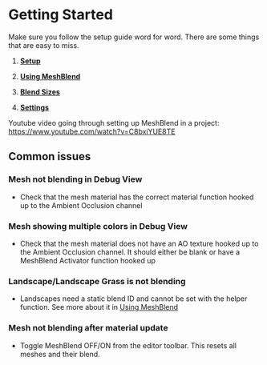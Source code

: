# Getting Started

Make sure you follow the setup guide word for word. There are some things that are easy to miss.

1. **[Setup](<Setup.md>)**

2. **[Using MeshBlend](<Using MeshBlend/index.md>)**

3. **[Blend Sizes](<Using MeshBlend/Blend Sizes.md>)**

4. **[Settings](<Settings.md>)**

Youtube video going through setting up MeshBlend in a project: https://www.youtube.com/watch?v=C8bxiYUE8TE

## Common issues

### Mesh not blending in Debug View

- Check that the mesh material has the correct material function hooked up to the Ambient Occlusion channel

### Mesh showing multiple colors in Debug View

- Check that the mesh material does not have an AO texture hooked up to the Ambient Occlusion channel. It should either be blank or have a MeshBlend Activator function hooked up

### Landscape/Landscape Grass is not blending

- Landscapes need a static blend ID and cannot be set with the helper function. See more about it in [Using MeshBlend](<Using MeshBlend/index.md>)

### Mesh not blending after material update

- Toggle MeshBlend OFF/ON from the editor toolbar. This resets all meshes and their blend.